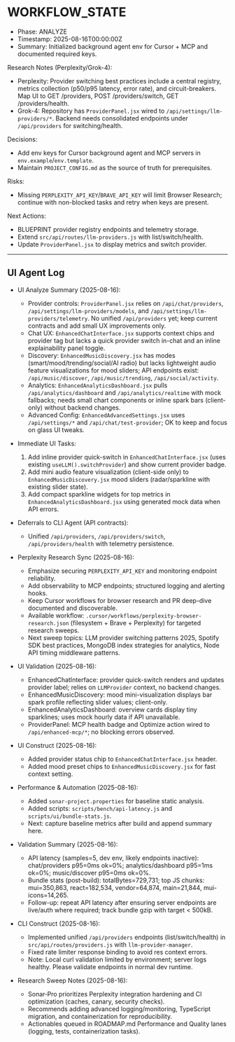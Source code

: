 # WORKFLOW_STATE

- Phase: ANALYZE
- Timestamp: 2025-08-16T00:00:00Z
- Summary: Initialized background agent env for Cursor + MCP and documented required keys.

Research Notes (Perplexity/Grok-4):
- Perplexity: Provider switching best practices include a central registry, metrics collection (p50/p95 latency, error rate), and circuit-breakers. Map UI to GET /providers, POST /providers/switch, GET /providers/health.
- Grok-4: Repository has `ProviderPanel.jsx` wired to `/api/settings/llm-providers/*`. Backend needs consolidated endpoints under `/api/providers` for switching/health.

Decisions:
- Add env keys for Cursor background agent and MCP servers in `env.example`/`env.template`.
- Maintain `PROJECT_CONFIG.md` as the source of truth for prerequisites.

Risks:
- Missing `PERPLEXITY_API_KEY`/`BRAVE_API_KEY` will limit Browser Research; continue with non-blocked tasks and retry when keys are present.

Next Actions:
- BLUEPRINT provider registry endpoints and telemetry storage.
- Extend `src/api/routes/llm-providers.js` with list/switch/health.
- Update `ProviderPanel.jsx` to display metrics and switch provider.

---

## UI Agent Log

- UI Analyze Summary (2025-08-16):
  - Provider controls: `ProviderPanel.jsx` relies on `/api/chat/providers`, `/api/settings/llm-providers/models`, and `/api/settings/llm-providers/telemetry`. No unified `/api/providers` yet; keep current contracts and add small UX improvements only.
  - Chat UX: `EnhancedChatInterface.jsx` supports context chips and provider tag but lacks a quick provider switch in-chat and an inline explainability panel toggle.
  - Discovery: `EnhancedMusicDiscovery.jsx` has modes (smart/mood/trending/social/AI radio) but lacks lightweight audio feature visualizations for mood sliders; API endpoints exist: `/api/music/discover`, `/api/music/trending`, `/api/social/activity`.
  - Analytics: `EnhancedAnalyticsDashboard.jsx` pulls `/api/analytics/dashboard` and `/api/analytics/realtime` with mock fallbacks; needs small chart components or inline spark bars (client-only) without backend changes.
  - Advanced Config: `EnhancedAdvancedSettings.jsx` uses `/api/settings/*` and `/api/chat/test-provider`; OK to keep and focus on glass UI tweaks.

- Immediate UI Tasks:
  1) Add inline provider quick-switch in `EnhancedChatInterface.jsx` (uses existing `useLLM().switchProvider`) and show current provider badge.
  2) Add mini audio feature visualization (client-side only) to `EnhancedMusicDiscovery.jsx` mood sliders (radar/sparkline with existing slider state).
  3) Add compact sparkline widgets for top metrics in `EnhancedAnalyticsDashboard.jsx` using generated mock data when API errors.

- Deferrals to CLI Agent (API contracts):
  - Unified `/api/providers`, `/api/providers/switch`, `/api/providers/health` with telemetry persistence.

- Perplexity Research Sync (2025-08-16):
  - Emphasize securing `PERPLEXITY_API_KEY` and monitoring endpoint reliability.
  - Add observability to MCP endpoints; structured logging and alerting hooks.
  - Keep Cursor workflows for browser research and PR deep-dive documented and discoverable.
  - Available workflow: `.cursor/workflows/perplexity-browser-research.json` (filesystem + Brave + Perplexity) for targeted research sweeps.
  - Next sweep topics: LLM provider switching patterns 2025, Spotify SDK best practices, MongoDB index strategies for analytics, Node API timing middleware patterns.

- UI Validation (2025-08-16):
  - EnhancedChatInterface: provider quick-switch renders and updates provider label; relies on `LLMProvider` context, no backend changes.
  - EnhancedMusicDiscovery: mood mini-visualization displays bar spark profile reflecting slider values; client-only.
  - EnhancedAnalyticsDashboard: overview cards display tiny sparklines; uses mock hourly data if API unavailable.
  - ProviderPanel: MCP health badge and Optimize action wired to `/api/enhanced-mcp/*`; no blocking errors observed.

- UI Construct (2025-08-16):
  - Added provider status chip to `EnhancedChatInterface.jsx` header.
  - Added mood preset chips to `EnhancedMusicDiscovery.jsx` for fast context setting.

- Performance & Automation (2025-08-16):
  - Added `sonar-project.properties` for baseline static analysis.
  - Added scripts: `scripts/bench/api-latency.js` and `scripts/ui/bundle-stats.js`.
  - Next: capture baseline metrics after build and append summary here.

- Validation Summary (2025-08-16):
  - API latency (samples=5, dev env, likely endpoints inactive): chat/providers p95=0ms ok=0%; analytics/dashboard p95=1ms ok=0%; music/discover p95=0ms ok=0%.
  - Bundle stats (post-build): totalBytes=729,731; top JS chunks: mui=350,863, react=182,534, vendor=64,874, main=21,844, mui-icons=14,265.
  - Follow-up: repeat API latency after ensuring server endpoints are live/auth where required; track bundle gzip with target < 500kB.

- CLI Construct (2025-08-16):
  - Implemented unified `/api/providers` endpoints (list/switch/health) in `src/api/routes/providers.js` with `llm-provider-manager`.
  - Fixed rate limiter response binding to avoid res context errors.
  - Note: Local curl validation limited by environment; server logs healthy. Please validate endpoints in normal dev runtime.

- Research Sweep Notes (2025-08-16):
  - Sonar‑Pro prioritizes Perplexity integration hardening and CI optimization (caches, canary, security checks).
  - Recommends adding advanced logging/monitoring, TypeScript migration, and containerization for reproducibility.
  - Actionables queued in ROADMAP.md Performance and Quality lanes (logging, tests, containerization tasks). 